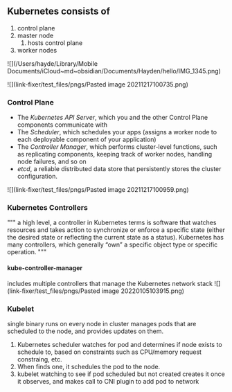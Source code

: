 ## Kubernetes consists of
1. control plane
2. master node
	1. hosts control plane
3. worker nodes

![](/Users/hayde/Library/Mobile Documents/iCloud~md~obsidian/Documents/Hayden/hello/IMG_1345.png)

![](link-fixer/test_files/pngs/Pasted image 20211217100735.png)
### Control Plane

-   The _Kubernetes API Server_, which you and the other Control Plane components communicate with
-   The _Scheduler_, which schedules your apps (assigns a worker node to each deployable component of your application)
-   The _Controller Manager_, which performs cluster-level functions, such as replicating components, keeping track of worker nodes, handling node failures, and so on
-   _etcd_, a reliable distributed data store that persistently stores the cluster configuration.


![](link-fixer/test_files/pngs/Pasted image 20211217100959.png)
### Kubernetes Controllers

"""
a high level, a controller in Kubernetes terms is software that watches resources and takes action to synchronize or enforce a specific state (either the desired state or reflecting the current state as a status). Kubernetes has many controllers, which generally “own” a specific object type or specific operation.
"""

#### kube-controller-manager

includes multiple controllers that manage the Kubernetes network stack
![](link-fixer/test_files/pngs/Pasted image 20220105103915.png)
### Kubelet

single binary runs on every node in cluster
manages pods that are scheduled to the node, and provides updates on them.

1. Kubernetes scheduler watches for pod and determines if node exists to schedule to, based on constraints such as CPU/memory request constraing, etc.
2. When finds one, it schedules the pod to the node.
3. kubelet watching to see if pod scheduled but not created creates it once it observes, and makes call to CNI plugin to add pod to network


